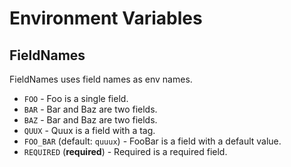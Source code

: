 # Environment Variables

## FieldNames

FieldNames uses field names as env names.

 - `FOO` - Foo is a single field.
 - `BAR` - Bar and Baz are two fields.
 - `BAZ` - Bar and Baz are two fields.
 - `QUUX` - Quux is a field with a tag.
 - `FOO_BAR` (default: `quuux`) - FooBar is a field with a default value.
 - `REQUIRED` (**required**) - Required is a required field.

